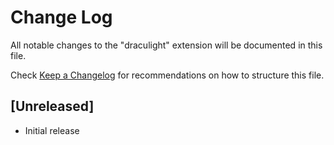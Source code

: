 # Change Log

All notable changes to the "draculight" extension will be documented in this file.

Check [Keep a Changelog](http://keepachangelog.com/) for recommendations on how to structure this file.

## [Unreleased]

- Initial release
